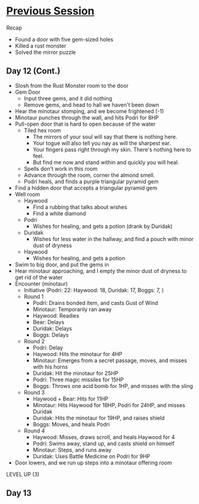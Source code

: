 # [Previous Session](2020-03-30.md)

Recap

- Found a door with five gem-sized holes
- Killed a rust monster
- Solved the mirror puzzle

## Day 12 (Cont.)

- Slosh from the Rust Monster room to the door
- Gem Door
  - Input three gems, and it did nothing
  - Remove gems, and head to hall we haven't been down
- Hear the minotaur stomping, and we become frightened (-1)
- Minotaur punches through the wall, and hits Podri for 8HP
- Pull-open door that is hard to open because of the water
  - Tiled hex room
    - The mirrors of your soul will say that there is nothing here.
    - Your togue will also tell you nay as will the sharpest ear.
    - Your fingers pass right through my skin. There's nothing here to feel.
    - But find me now and stand within and quickly you will heal.
  - Spells don't work in this room
  - Advance through the room, corner the almond smell.
  - Podri heals, and finds a purple triangular pyramid gem
- Find a hidden door that accepts a triangular pyramid gem
- Well room
  - Haywood
    - Find a rubbing that talks about wishes
    - Find a white diamond
  - Podri
    - Wishes for healing, and gets a potion (drank by Duridak)
  - Duridak
    - Wishes for less water in the hallway, and find a pouch with minor dust of dryness
  - Haywood
    - Wishes for healing, and gets a potion
- Swim to big door, and put the gems in
- Hear minotaur approaching, and I empty the minor dust of dryness to get rid of the water
- Encounter (minotaur)
  - Initiative (Podri: 22: Haywood: 18, Duridak: 17, Boggs: 7, )
  - Round 1
    - Podri: Drains bonded item, and casts Gust of Wind
    - Minotaur: Temporarily ran away
    - Haywood: Readies
    - Bear: Delays
    - Duridak: Delays
    - Boggs: Delays
  - Round 2
    - Podri: Delay
    - Haywood: Hits the minotaur for 4HP
    - Minotaur: Emerges from a secret passage, moves, and misses with his horns
    - Duridak: Hit the minotaur for 25HP
    - Podri: Three magic missiles for 15HP
    - Boggs: Throws one acid bomb for 1HP, and misses with the sling
  - Round 3
    - Haywood + Bear: Hits for 11HP
    - Minotaur: Hits Haywood for 18HP, Podri for 24HP, and misses Duridak
    - Duridak: Hits the minotaur for 19HP, and raises shield
    - Boggs: Moves, and heals Podri
  - Round 4
    - Haywood: Misses, draws scroll, and heals Haywood for 4
    - Podri: Swims away, stand up, and casts shield on himself
    - Minotaur: Steps, and runs away
    - Duridak: Uses Battle Medicine on Podri for 9HP
- Door lowers, and we run up steps into a minotaur offering room

LEVEL UP (3)

## Day 13
